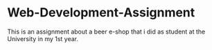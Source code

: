 # Web-Development-Assignment
This is an assignment about a beer e-shop that i did as student at the University in my 1st year.

